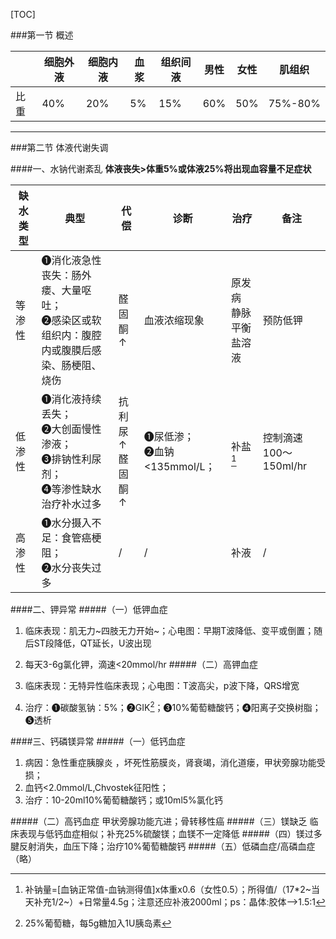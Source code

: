 [TOC]

###第一节 概述

||细胞外液|细胞内液|血浆|组织间液|男性|女性|肌组织|
|-|-|-|-|-|-|-|-|
|比重|40%|20%|5%|15%|60%|50%|75%-80%|

---------------------

###第二节 体液代谢失调

####一、水钠代谢紊乱
**体液丧失>体重5%或体液25%将出现血容量不足症状**

|缺水类型|典型|代偿|诊断|治疗|备注|
|-|-|-|-|-|-|
|等渗性|❶消化液急性丧失：肠外瘘、大量呕吐；<br>❷感染区或软组织内：腹腔内或腹膜后感染、肠梗阻、烧伤|醛固酮↑|血液浓缩现象|原发病<br>静脉平衡盐溶液|预防低钾|
|低渗性|❶消化液持续丢失；<br>❷大创面慢性渗液；<br>❸排钠性利尿剂；<br>❹等渗性缺水治疗补水过多|抗利尿↑<br>醛固酮↑|❶尿低渗；<br>❷血钠<135mmol/L；<br>|补盐[^补盐公式]|控制滴速100～150ml/hr|
|高渗性|❶水分摄入不足：食管癌梗阻；<br>❷水分丧失过多|/|/|补液|/


####二、钾异常
#####（一）低钾血症
1. 临床表现：肌无力~四肢无力开始~；心电图：早期T波降低、变平或倒置；随后ST段降低，QT延长，U波出现
2.  每天3-6g氯化钾，滴速<20mmol/hr
#####（二）高钾血症

1.  临床表现：无特异性临床表现；心电图：T波高尖，p波下降，QRS增宽
2.  治疗：❶碳酸氢钠：5%；❷GIK[^GIK]；❸10%葡萄糖酸钙；❹阳离子交换树脂；❺透析

####三、钙磷镁异常
#####（一）低钙血症
 1. 病因：急性重症胰腺炎 ，坏死性筋膜炎，肾衰竭，消化道瘘，甲状旁腺功能受损；
  2. 血钙<2.0mmol/L,Chvostek征阳性；
  3. 治疗：10-20ml10%葡萄糖酸钙；或10ml5%氯化钙

#####（二）高钙血症
 甲状旁腺功能亢进；骨转移性癌
#####（三）镁缺乏
临床表现与低钙血症相似；补充25%硫酸镁；血镁不一定降低
#####（四）镁过多
腱反射消失，血压下降；治疗10%葡萄糖酸钙
#####（五）低磷血症/高磷血症（略）












[^补盐公式]:补钠量=[血钠正常值-血钠测得值]x体重x0.6（女性0.5）；所得值/（17*2~当天补充1/2~）+日常量4.5g；注意还应补液2000ml；ps：晶体:胶体-->1.5:1
[^GIK]:25%葡萄糖，每5g糖加入1U胰岛素